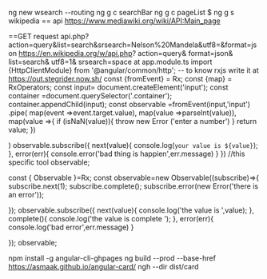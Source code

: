 ng new wsearch --routing
ng g c searchBar
ng g c pageList
$ ng g s wikipedia
== api https://www.mediawiki.org/wiki/API:Main_page

==GET request
api.php?action=query&list=search&srsearch=Nelson%20Mandela&utf8=&format=json 
https://en.wikipedia.org/w/api.php?
action=query&
format=json&
list=search&
utf8=1&
srsearch=space
at app.module.ts
import {HttpClientModule} from '@angular/common/http';
-- to know rxjs write it at https://out.stegrider.now.sh/
const {fromEvent} = Rx;
const {map} = RxOperators;
const input= document.createElement('input');
const container =document.querySelector('.container');
container.appendChild(input);
const observable =fromEvent(input,'input')
.pipe(
map(event =>event.target.value),
map(value =>parseInt(value)),
map(value =>{
if (isNaN(value)){
throw new Error ('enter a  number')
}
  return value;
})
  
)
observable.subscribe({
next(value){
  console.log(`your value is ${value}`);
},
error(err){
  console.error('bad thing is happien',err.message)
}
})
//this specific tool
observable;

<!-- go to Rxjs.dev decumentation -->
<!-- second exp -->
const { Observable }=Rx;
const observable=new Observable((subscribe)=>{
 subscribe.next(1);
 subscribe.complete();
 subscribe.error(new Error('there is an error'));


});
 observable.subscribe({
 next(value){
 console.log('the value is ',value);
 },
 complete(){
    console.log('the value is complete ');
 },
 error(err){
   console.log('bad error',err.message)
 }


});
observable;
<!-- build -->
npm install -g angular-cli-ghpages 
 ng build --prod --base-href https://asmaak.github.io/angular-card/ 
 ngh --dir dist/card

